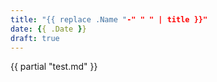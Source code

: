 ```yaml
---
title: "{{ replace .Name "-" " " | title }}"
date: {{ .Date }}
draft: true
---
```


{{ partial "test.md" }}
